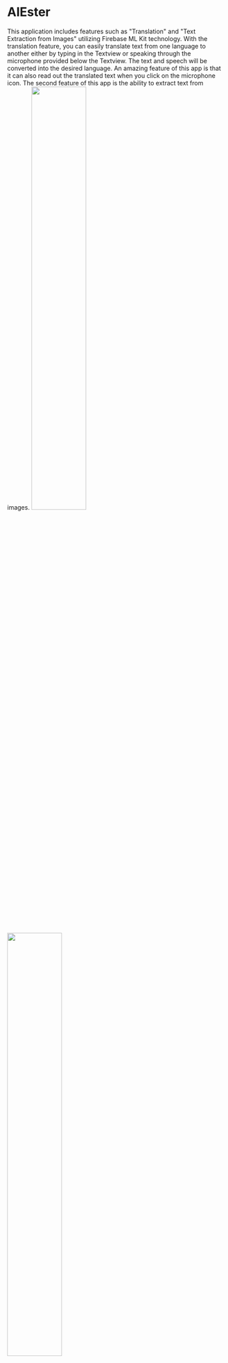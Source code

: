 # AIEster
This application includes features such as "Translation" and "Text Extraction from Images" utilizing Firebase ML Kit technology. With the translation feature, you can easily translate text from one language to another either by typing in the Textview or speaking through the microphone provided below the Textview. The text and speech will be converted into the desired language. An amazing feature of this app is that it can also read out the translated text when you click on the microphone icon.
The second feature of this app is the ability to extract text from images. 
<img src="https://user-images.githubusercontent.com/129782600/234064669-faacaf51-1d3a-40b7-81f9-0b8b0369d62a.png" width=50% height=50%>
<img src="https://user-images.githubusercontent.com/129782600/234064988-a7e1d005-a70c-42a1-9453-a9cb7cf9e63c.png" width=50% height=50%>
<img src="https://user-images.githubusercontent.com/129782600/234065028-e3428d3a-6aff-4b76-960f-79d7ee23831a.png" width=50% height=50%>
